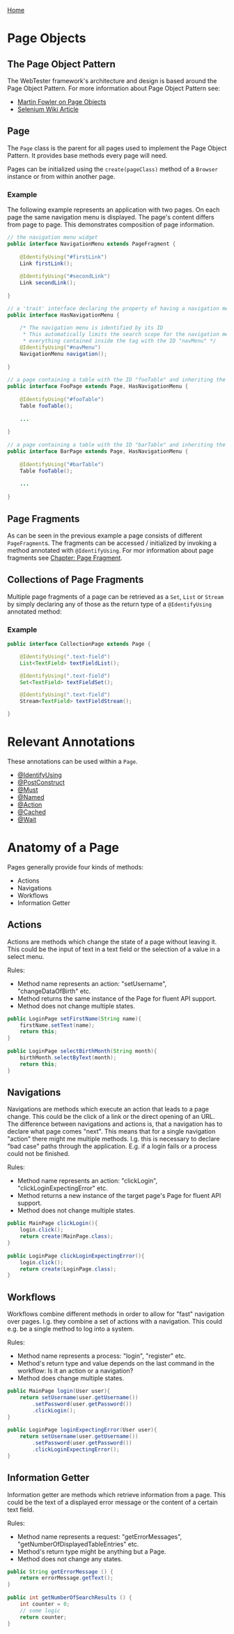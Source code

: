 [Home](../README.md)

# Page Objects

## The Page Object Pattern
The WebTester framework's architecture and design is based around the Page Object Pattern.
For more information about Page Object Pattern see:
- [Martin Fowler on Page Objects](http://martinfowler.com/bliki/PageObject.html)
- [Selenium Wiki Article](https://code.google.com/p/selenium/wiki/PageObjects)

## Page
The `Page` class is the parent for all pages used to implement the Page Object Pattern.
It provides base methods every page will need.

Pages can be initialized using the `create(pageClass)` method of a `Browser` instance or from within another page.

### Example
The following example represents an application with two pages.
On each page the same navigation menu is displayed.
The page's content differs from page to page.
This demonstrates composition of page information.

```java
// the navigation menu widget
public interface NavigationMenu extends PageFragment {
 
    @IdentifyUsing("#firstLink")
    Link firstLink();
 
    @IdentifyUsing("#secondLink")
    Link secondLink();
 
}

// a 'trait' interface declaring the property of having a navigation menu
public interface HasNavigationMenu {
 
    /* The navigation menu is identified by its ID
     * This automatically limits the search scope for the navigation menu's fragments to 
     * everything contained inside the tag with the ID "navMenu" */
    @IdentifyUsing("#navMenu")
    NavigationMenu navigation();
 
}
 
// a page containing a table with the ID "fooTable" and inheriting the navigation menu trait
public interface FooPage extends Page, HasNavigationMenu {
     
    @IdentifyUsing("#fooTable")
    Table fooTable();
 
    ...
 
}
 
// a page containing a table with the ID "barTable" and inheriting the navigation menu trait
public interface BarPage extends Page, HasNavigationMenu {
 
    @IdentifyUsing("#barTable")
    Table fooTable();
 
    ...
 
}
```

## Page Fragments
As can be seen in the previous example a page consists of different `PageFragment`s.
The fragments can be accessed / initialized by invoking a method annotated with `@IdentifyUsing`.
For mor information about page fragments see [Chapter: Page Fragment](page-fragment.md).

## Collections of Page Fragments
Multiple page fragments of a page can be retrieved as a `Set`, `List` or `Stream` by simply declaring any of those 
as the return type of a `@IdentifyUsing` annotated method:

### Example

```java
public interface CollectionPage extends Page {

    @IdentifyUsing(".text-field")
    List<TextField> textFieldList();

    @IdentifyUsing(".text-field")
    Set<TextField> textFieldSet();

    @IdentifyUsing(".text-field")
    Stream<TextField> textFieldStream();

}
```

# Relevant Annotations
These annotations can be used within a `Page`.

- [@IdentifyUsing](annotation-identify-using.md)
- [@PostConstruct](annotation-post-construct.md)
- [@Must](annotation-must.md)
- [@Named](annotation-named.md)
- [@Action](annotation-action.md)
- [@Cached](annotation-cached.md)
- [@Wait](annotation-wait.md)

# Anatomy of a Page 
Pages generally provide four kinds of methods:

- Actions
- Navigations
- Workflows
- Information Getter

## Actions
Actions are methods which change the state of a page without leaving it. This could be the input of text in a text field or 
the selection of a value in a select menu.
   
Rules:
   
- Method name represents an action: "setUsername", "changeDataOfBirth" etc.
- Method returns the same instance of the Page for fluent API support.
- Method does not change multiple states.

```java
public LoginPage setFirstName(String name){
    firstName.setText(name);
    return this;
}
 
public LoginPage selectBirthMonth(String month){
    birthMonth.selectByText(month);
    return this;
}
```

## Navigations
Navigations are methods which execute an action that leads to a page change. This could be the click of a link or the direct 
opening of an URL. The difference between navigations and actions is, that a navigation has to declare what page comes "next". 
This means that for a single navigation "action" there might me multiple methods. I.g. this is necessary to declare "bad case" 
paths through the application. E.g. if a login fails or a process could not be finished.
   
Rules:
   
- Method name represents an action: "clickLogin", "clickLoginExpectingError" etc.
- Method returns a new instance of the target page's Page for fluent API support.
- Method does not change multiple states.

```java
public MainPage clickLogin(){
    login.click();
    return create(MainPage.class);
}
 
public LoginPage clickLoginExpectingError(){
    login.click();
    return create(LoginPage.class);
}
```

## Workflows
Workflows combine different methods in order to allow for "fast" navigation over pages. I.g. they combine a set of actions 
with a navigation. This could e.g. be a single method to log into a system.
   
Rules:
   
- Method name represents a process: "login", "register" etc.
- Method's return type and value depends on the last command in the workflow: Is it an action or a navigation?
- Method does change multiple states.

```java
public MainPage login(User user){
    return setUsername(user.getUsername())
        .setPassword(user.getPassword())
        .clickLogin();
}
 
public LoginPage loginExpectingError(User user){
    return setUsername(user.getUsername())
        .setPassword(user.getPassword())
        .clickLoginExpectingError();
}
```

## Information Getter
Information getter are methods which retrieve information from a page. This could be the text of a displayed error 
message or the content of a certain text field.
  
Rules:
  
- Method name represents a request: "getErrorMessages", "getNumberOfDisplayedTableEntries" etc.
- Method's return type might be anything but a Page.
- Method does not change any states.

```java
public String getErrorMessage () {
    return errorMessage.getText();
}
 
public int getNumberOfSearchResults () {
    int counter = 0;
    // some logic
    return counter;
}
```

